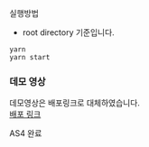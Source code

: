 실행방법

- root directory 기준입니다.

```
yarn
yarn start
```

### 데모 영상

데모영상은 배포링크로 대체하였습니다.  
[배포 링크](https://wanted-pre-onboarding-frontend-jyn4.vercel.app/)

AS4 완료
